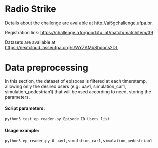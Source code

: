 # Radio Strike

Details about the challenge are available at http://ai5gchallenge.ufpa.br.

Registration link: https://challenge.aiforgood.itu.int/match/matchitem/39

Datasets are available at https://nextcloud.lasseufpa.org/s/WYZAMbSbdocs2DL

#  Data preprocessing

In this section, the dataset of episodes is filtered at each timerstamp, allowing only the desired users (e.g.: uav1, simulation_car1, simulation_pedestrian1) that will be used according to need, storing the parameters.

#### Script parameters:
```bash
python3 test_ep_reader.py Episode_ID Users_list
```

#### Usage example:

```bash
python3 ep_reader.py 0 uav1,simulation_car1,simulation_pedestrian1
```

